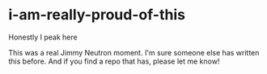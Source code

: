 # i-am-really-proud-of-this
Honestly I peak here

This was a real Jimmy Neutron moment. I'm sure someone else has written this before. And if you find a repo that has, please let me know!
